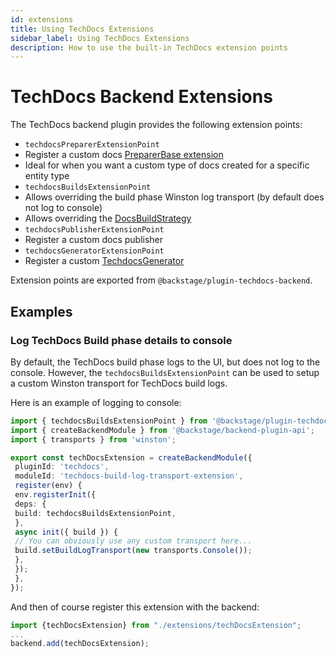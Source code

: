 ```yaml
---
id: extensions
title: Using TechDocs Extensions
sidebar_label: Using TechDocs Extensions
description: How to use the built-in TechDocs extension points
---
```


# TechDocs Backend Extensions

The TechDocs backend plugin provides the following extension points:

- `techdocsPreparerExtensionPoint`
 - Register a custom docs [PreparerBase extension](https://backstage.io/docs/reference/plugin-techdocs-node.preparerbase/)
 - Ideal for when you want a custom type of docs created for a specific entity type
- `techdocsBuildsExtensionPoint`
 - Allows overriding the build phase Winston log transport (by default does not log to console)
 - Allows overriding the [DocsBuildStrategy](https://backstage.io/docs/reference/plugin-techdocs-node.docsbuildstrategy/)
- `techdocsPublisherExtensionPoint`
 - Register a custom docs publisher
- `techdocsGeneratorExtensionPoint`
 - Register a custom [TechdocsGenerator](https://backstage.io/docs/reference/plugin-techdocs-node.techdocsgenerator/)

Extension points are exported from `@backstage/plugin-techdocs-backend`.

## Examples

### Log TechDocs Build phase details to console

By default, the TechDocs build phase logs to the UI, but does not log to the console. However, the
`techdocsBuildsExtensionPoint` can be used to setup a custom Winston transport for TechDocs build logs.

Here is an example of logging to console:

```typescript jsx title="packages/backend/src/extensions/techDocsExtension.ts"
import { techdocsBuildsExtensionPoint } from '@backstage/plugin-techdocs-backend';
import { createBackendModule } from '@backstage/backend-plugin-api';
import { transports } from 'winston';

export const techDocsExtension = createBackendModule({
 pluginId: 'techdocs',
 moduleId: 'techdocs-build-log-transport-extension',
 register(env) {
 env.registerInit({
 deps: {
 build: techdocsBuildsExtensionPoint,
 },
 async init({ build }) {
 // You can obviously use any custom transport here...
 build.setBuildLogTransport(new transports.Console());
 },
 });
 },
});
```

And then of course register this extension with the backend:

```typescript jsx title="packages/backend/src/index.ts"
import {techDocsExtension} from "./extensions/techDocsExtension";
...
backend.add(techDocsExtension);
```
